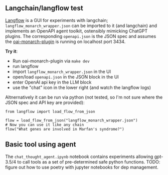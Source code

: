 ## Langchain/langflow test

[Langflow]() is a GUI for experiments with langchain; `langflow_monarch_wrapper.json` can be imported to it (and langchain) and implements an OpenAPI agent toolkit, ostensibly mimicking ChatGPT plugins. The corresponding `openapi.json` is the JSON spec and assumes the [oai-monarch-plugin](https://github.com/monarch-initiative/oai-monarch-plugin) is running on localhost port 3434.

**Try it**: 

* Run oai-monarch-plugin via `make dev`
* run langflow
* import `langflow_monarch_wrapper.json` in the UI
* open/load `openapi.json` in the JSON block in the UI
* enter OpenAI api key in the LLM block
* use the "chat" icon in the lower right (and watch the langflow logs)

Altnernatively it can be run via python (not tested, so I'm not sure where the JSON spec and API key are provided):

```
from langflow import load_flow_from_json

flow = load_flow_from_json("langflow_monarch_wrapper.json")
# Now you can use it like any chain
flow("What genes are involved in Marfan's syndrome?")
```

## Basic tool using agent

The `chat_thought_agent.ipynb` notebook contains experiments allowing gpt-3.5/4 to call tools as a set of pre-determined safe python functions. TODO: figure out how to use poetry with jupyter notebooks for dep management.